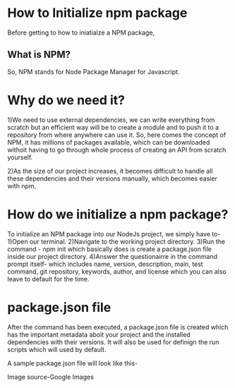 # How to Initialize npm package
Before getting to how to iniatialze a NPM package,

## What is NPM?
So, NPM stands for Node Package Manager for Javascript.

# Why do we need it?
1)We need to use external dependencies, we can write everything from scratch but an efficient way will be to create a module  and to push it to a repository from where anywhere can use it.
So, here comes the concept of NPM, it has millions of packages available, which can be downloaded withoit having to go through whole process of creating an API from scratch yourself.

2)As the size of our project increases, it becomes difficult to handle all these dependencies and their versions manually, which becomes easier with npm.

# How do we initialize a npm package?
To initialize an NPM package into our NodeJs project, we simply have to-
1)Open our terminal.
2)Navigate to the working project directory.
3)Run the command - 
        npm init
which basically does is create a package.json file inside our project directory.
4)Answer the questionairre in the command prompt itself- which includes name, version, description, main, test command, git repository, keywords, author, and license which you can also leave to default for the time.

# package.json file
After the command has been executed, a package.json file is created which has the important metadata aboit your project and the installed dependencies with their versions.
It will also be used for definign the run scripts which will used by default.

A sample package.json file will look like this-


Image source-Google Images
